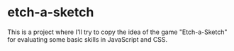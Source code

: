 # etch-a-sketch

This is a project where I'll try to copy the idea of the game "Etch-a-Sketch" for evaluating some basic skills in JavaScript and CSS.
